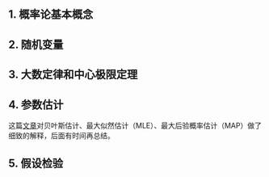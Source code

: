 ## 1. 概率论基本概念



## 2. 随机变量



## 3. 大数定律和中心极限定理



## 4. 参数估计

这篇[文章](https://www.jianshu.com/p/9c153d82ba2d)对贝叶斯估计、最大似然估计（MLE）、最大后验概率估计（MAP）做了细致的解释，后面有时间再总结。

## 5. 假设检验

